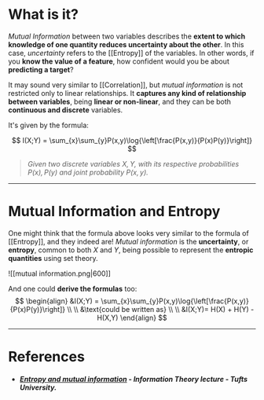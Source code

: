 # What is it?

*Mutual Information* between two variables describes the **extent to which knowledge of one quantity reduces uncertainty about the other**. In this case, *uncertainty* refers to the [[Entropy]] of the variables. In other words, if you **know the value of a feature**, how confident would you be about **predicting a target**?

It may sound very similar to [[Correlation]], but *mutual information* is not restricted only to linear relationships. It **captures any kind of relationship between variables**, being **linear or non-linear**, and they can be both **continuous and discrete** variables.

It's given by the formula:

$$
I(X;Y) = \sum_{x}\sum_{y}P(x,y)\log{\left[\frac{P(x,y)}{P(x)P(y)}\right]}
$$
>*Given two discrete variables $X, Y$, with its respective probabilities $P(x), P(y)$ and joint probability $P(x,y)$.*
___
# Mutual Information and Entropy

One might think that the formula above looks very similar to the formula of [[Entropy]], and they indeed are! *Mutual information* is the **uncertainty**, or **entropy**, common to both $X$ and $Y$, being possible to represent the **entropic quantities** using set theory.

![[mutual information.png|600]]

And one could **derive the formulas** too:
$$
\begin{align}
&I(X;Y) = \sum_{x}\sum_{y}P(x,y)\log{\left[\frac{P(x,y)}{P(x)P(y)}\right]} \\ \\
&\text{could be written as} \\ \\
&I(X;Y)= H(X) + H(Y) - H(X,Y)
\end{align}
$$
___




# References 

- ##### [Entropy and mutual information](https://www.ece.tufts.edu/ee/194NIT/lect01.pdf) - Information Theory lecture - Tufts University.